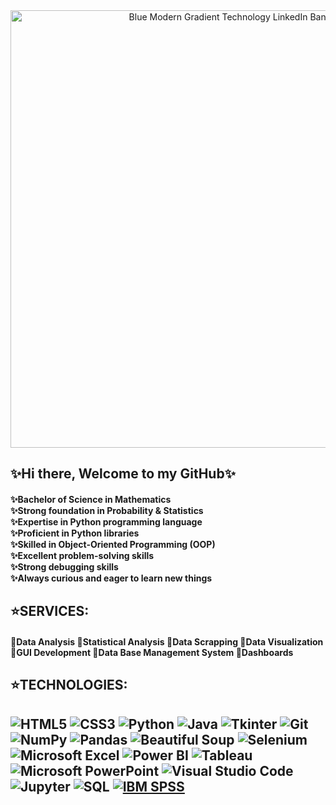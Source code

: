 <div align="center">
  <img src="https://github.com/ashwinx09/ashwinx09/assets/171764710/cc43c5dd-1e5a-489b-ae2e-00177680ce4e" alt="Blue Modern Gradient Technology LinkedIn Banner" width="700"/>
</div>



## ✨Hi there, Welcome to my GitHub✨
<h4>✨Bachelor of Science in Mathematics
        <br>
✨Strong foundation in Probability & Statistics
        <br>
✨Expertise in Python programming language
        <br>
✨Proficient in Python libraries
        <br>
✨Skilled in Object-Oriented Programming (OOP)
        <br>
✨Excellent problem-solving skills
        <br>
✨Strong debugging skills
        <br>
✨Always curious and eager to learn new things</pre></h4>
<h2> ⭐️SERVICES:</h2>
<h4>🔹Data Analysis 🔹Statistical Analysis 🔹Data Scrapping 🔹Data Visualization 🔹GUI Development 🔹Data Base Management System 🔹Dashboards </h4>
<h2>⭐️TECHNOLOGIES:<h2/>
        
  ![HTML5](https://img.shields.io/badge/-HTML5-333333?style=for-the-badge&logo=html5)
  ![CSS3](https://img.shields.io/badge/-CSS3-333333?style=for-the-badge&logo=css3)
  ![Python](https://img.shields.io/badge/-Python-333333?style=for-the-badge&logo=python)
  ![Java](https://img.shields.io/badge/-Java-333333?style=for-the-badge&logo=java)
  ![Tkinter](https://img.shields.io/badge/-Tkinter-333333?style=for-the-badge&logo=python)
  ![Git](https://img.shields.io/badge/-Git-333333?style=for-the-badge&logo=git)
  ![NumPy](https://img.shields.io/badge/-NumPy-333333?style=for-the-badge&logo=numpy)
  ![Pandas](https://img.shields.io/badge/-Pandas-333333?style=for-the-badge&logo=pandas)
  ![Beautiful Soup](https://img.shields.io/badge/-Beautiful%20Soup-333333?style=for-the-badge&logo=beautiful-soup)
  ![Selenium](https://img.shields.io/badge/-Selenium-333333?style=for-the-badge&logo=selenium)
  ![Microsoft Excel](https://img.shields.io/badge/-Microsoft%20Excel-333333?style=for-the-badge&logo=microsoft-excel)
  ![Power BI](https://img.shields.io/badge/-Power%20BI-333333?style=for-the-badge&logo=power-bi)
  ![Tableau](https://img.shields.io/badge/-Tableau-333333?style=for-the-badge&logo=tableau)
  ![Microsoft PowerPoint](https://img.shields.io/badge/-Microsoft%20PowerPoint-333333?style=for-the-badge&logo=microsoft-powerpoint)
  ![Visual Studio Code](https://img.shields.io/badge/-Visual%20Studio%20Code-333333?style=for-the-badge&logo=visual-studio-code)
  ![Jupyter](https://img.shields.io/badge/-Jupyter-333333?style=for-the-badge&logo=jupyter)
  ![SQL](https://img.shields.io/badge/-SQL-333333?style=for-the-badge&logo=sql)
  [![IBM SPSS](https://img.shields.io/badge/-IBM%20SPSS-333333?style=for-the-badge&logo=ibm)](https://www.ibm.com/analytics/spss-statistics-software)

